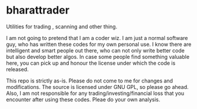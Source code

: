 # bharattrader
Utilities for trading , scanning and other thing.

I am not going to pretend that I am a coder wiz. I am just a normal software guy, who has written these codes for my own personal use. I know there are intelligent and smart people out there, who can not only write better code but also develop better algos. In case some people find something valuable here, you can pick up and honour the license under which the code is released.

This repo is strictly as-is. Please do not come to me for changes and modifications. The source is licensed under GNU GPL, so please go ahead.
Also, I am not responsible for any trading/investing/financial loss that you encounter after using these codes. Pleae do your own analysis.
